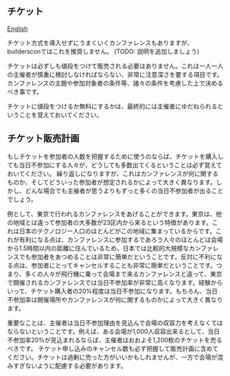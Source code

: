 ## チケット

[English](../../HOWTO-Tickets.md)

チケット方式を導入せずにうまくいくカンファレンスもありますが、buildersconではこれを推奨しません。
(TODO: 説明を追加しましょう)

チケットは必ずしも値段をつけて販売される必要はありません。これは一人一人の主催者が慎重に検討しなければならない、非常に注意深さを要する項目です。カンファレンスの主題や参加対象者の条件等、諸々の条件を考慮した上で決めるべき事です。

チケットに値段をつけるか無料にするかは、最終的には主催者にゆだねられるということを覚えておいてください。

## チケット販売計画

もしチケットを参加者の人数を把握するために使うのならば、チケットを購入しても当日不参加にする人々が、どうしても多数出てくるということは必ず覚えておいてください。
繰り返しになりますが、これはカンファレンスが何に関するものか、そしてどういった参加者が想定されるかによって大きく異なります。しかし、どんな場合でも主催者が思うよりもずっと多くの当日不参加者が出ることでしょう。

例として、東京で行われるカンファレンスをあげることができます。東京は、他の地域とは違って参加者の大多数が23区内から来るという特徴があります。これは日本のテクノロジー人口のほとんどがこの地域に集まっているからです。これが有利になる点は、カンファレンスに参加するであろう人々のほとんどは会場から1.5時間以内の距離に住んでいるため、日本では比較的大規模なカンファレンスでも参加者をあつめることは非常に簡単だということです。反対に不利になる点は、参加者にとってキャンセルすることも非常に簡単だということです。つまり、多くの人々が飛行機に乗って会場まで来るカンファレンスと違って、東京で開催されるカンファレンスでは当日不参加率が非常に高くなります。経験からいって、チケット購入者の20%程度は当日不参加になります。もちろん、当日不参加率は開催場所やカンファレンスが何に関するものかによって大きく異なります。

重要なことは、主催者は当日不参加理由を見込んで会場の収容力を考えなくてはならないということです。例えば、ある会場が1,000人収容出来るとして、当日不参加率20%が見込まれるならば、主催者はおおよそ1,200枚のチケットを売るべきです。 チケット申し込みのキャンセル数も必ず把握して販売計画に含めてください。チケットは過剰に売った方がいいかもしれませんが、一方で会場が混みすぎないように配慮する必要があります。
